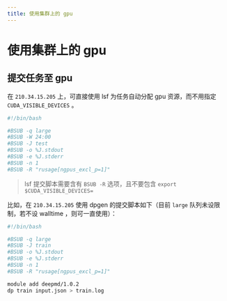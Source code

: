 ```yaml
---
title: 使用集群上的 gpu
---
```


# 使用集群上的 gpu

## 提交任务至 gpu

在 `210.34.15.205` 上，可直接使用 lsf 为任务自动分配 gpu 资源，而不用指定 `CUDA_VISIBLE_DEVICES` 。

```bash
#!/bin/bash

#BSUB -q large
#BSUB -W 24:00
#BSUB -J test
#BSUB -o %J.stdout
#BSUB -e %J.stderr
#BSUB -n 1
#BSUB -R "rusage[ngpus_excl_p=1]"
```

> lsf 提交脚本需要含有 `BSUB -R` 选项，且不要包含 `export $CUDA_VISIBLE_DEVICES=`

比如，在 `210.34.15.205` 使用 dpgen 的提交脚本如下（目前 `large` 队列未设限制，若不设 walltime ，则可一直使用）：

```bash
#!/bin/bash

#BSUB -q large
#BSUB -J train
#BSUB -o %J.stdout
#BSUB -e %J.stderr
#BSUB -n 1
#BSUB -R "rusage[ngpus_excl_p=1]"

module add deepmd/1.0.2
dp train input.json > train.log
```

